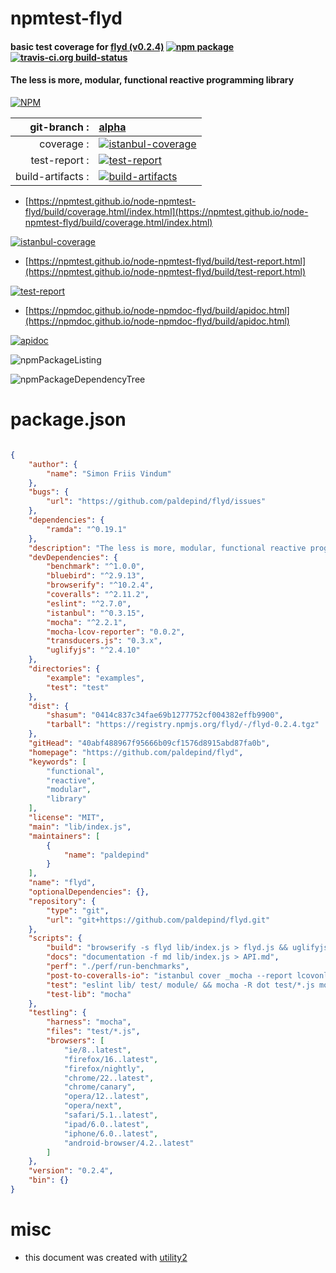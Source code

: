 # npmtest-flyd

#### basic test coverage for  [flyd (v0.2.4)](https://github.com/paldepind/flyd)  [![npm package](https://img.shields.io/npm/v/npmtest-flyd.svg?style=flat-square)](https://www.npmjs.org/package/npmtest-flyd) [![travis-ci.org build-status](https://api.travis-ci.org/npmtest/node-npmtest-flyd.svg)](https://travis-ci.org/npmtest/node-npmtest-flyd)

#### The less is more, modular, functional reactive programming library

[![NPM](https://nodei.co/npm/flyd.png?downloads=true&downloadRank=true&stars=true)](https://www.npmjs.com/package/flyd)

| git-branch : | [alpha](https://github.com/npmtest/node-npmtest-flyd/tree/alpha)|
|--:|:--|
| coverage : | [![istanbul-coverage](https://npmtest.github.io/node-npmtest-flyd/build/coverage.badge.svg)](https://npmtest.github.io/node-npmtest-flyd/build/coverage.html/index.html)|
| test-report : | [![test-report](https://npmtest.github.io/node-npmtest-flyd/build/test-report.badge.svg)](https://npmtest.github.io/node-npmtest-flyd/build/test-report.html)|
| build-artifacts : | [![build-artifacts](https://npmtest.github.io/node-npmtest-flyd/glyphicons_144_folder_open.png)](https://github.com/npmtest/node-npmtest-flyd/tree/gh-pages/build)|

- [https://npmtest.github.io/node-npmtest-flyd/build/coverage.html/index.html](https://npmtest.github.io/node-npmtest-flyd/build/coverage.html/index.html)

[![istanbul-coverage](https://npmtest.github.io/node-npmtest-flyd/build/screenCapture.buildCi.browser.%252Ftmp%252Fbuild%252Fcoverage.lib.html.png)](https://npmtest.github.io/node-npmtest-flyd/build/coverage.html/index.html)

- [https://npmtest.github.io/node-npmtest-flyd/build/test-report.html](https://npmtest.github.io/node-npmtest-flyd/build/test-report.html)

[![test-report](https://npmtest.github.io/node-npmtest-flyd/build/screenCapture.buildCi.browser.%252Ftmp%252Fbuild%252Ftest-report.html.png)](https://npmtest.github.io/node-npmtest-flyd/build/test-report.html)

- [https://npmdoc.github.io/node-npmdoc-flyd/build/apidoc.html](https://npmdoc.github.io/node-npmdoc-flyd/build/apidoc.html)

[![apidoc](https://npmdoc.github.io/node-npmdoc-flyd/build/screenCapture.buildCi.browser.%252Ftmp%252Fbuild%252Fapidoc.html.png)](https://npmdoc.github.io/node-npmdoc-flyd/build/apidoc.html)

![npmPackageListing](https://npmtest.github.io/node-npmtest-flyd/build/screenCapture.npmPackageListing.svg)

![npmPackageDependencyTree](https://npmtest.github.io/node-npmtest-flyd/build/screenCapture.npmPackageDependencyTree.svg)



# package.json

```json

{
    "author": {
        "name": "Simon Friis Vindum"
    },
    "bugs": {
        "url": "https://github.com/paldepind/flyd/issues"
    },
    "dependencies": {
        "ramda": "^0.19.1"
    },
    "description": "The less is more, modular, functional reactive programming library",
    "devDependencies": {
        "benchmark": "^1.0.0",
        "bluebird": "^2.9.13",
        "browserify": "^10.2.4",
        "coveralls": "^2.11.2",
        "eslint": "^2.7.0",
        "istanbul": "^0.3.15",
        "mocha": "^2.2.1",
        "mocha-lcov-reporter": "0.0.2",
        "transducers.js": "0.3.x",
        "uglifyjs": "^2.4.10"
    },
    "directories": {
        "example": "examples",
        "test": "test"
    },
    "dist": {
        "shasum": "0414c837c34fae69b1277752cf004382effb9900",
        "tarball": "https://registry.npmjs.org/flyd/-/flyd-0.2.4.tgz"
    },
    "gitHead": "40abf488967f95666b09cf1576d8915abd87fa0b",
    "homepage": "https://github.com/paldepind/flyd",
    "keywords": [
        "functional",
        "reactive",
        "modular",
        "library"
    ],
    "license": "MIT",
    "main": "lib/index.js",
    "maintainers": [
        {
            "name": "paldepind"
        }
    ],
    "name": "flyd",
    "optionalDependencies": {},
    "repository": {
        "type": "git",
        "url": "git+https://github.com/paldepind/flyd.git"
    },
    "scripts": {
        "build": "browserify -s flyd lib/index.js > flyd.js && uglifyjs flyd.js -o flyd.min.js",
        "docs": "documentation -f md lib/index.js > API.md",
        "perf": "./perf/run-benchmarks",
        "post-to-coveralls-io": "istanbul cover _mocha --report lcovonly -- -R spec && cat ./coverage/lcov.info | coveralls && rm -rf ./coverage",
        "test": "eslint lib/ test/ module/ && mocha -R dot test/*.js module/**/test/*.js",
        "test-lib": "mocha"
    },
    "testling": {
        "harness": "mocha",
        "files": "test/*.js",
        "browsers": [
            "ie/8..latest",
            "firefox/16..latest",
            "firefox/nightly",
            "chrome/22..latest",
            "chrome/canary",
            "opera/12..latest",
            "opera/next",
            "safari/5.1..latest",
            "ipad/6.0..latest",
            "iphone/6.0..latest",
            "android-browser/4.2..latest"
        ]
    },
    "version": "0.2.4",
    "bin": {}
}
```



# misc
- this document was created with [utility2](https://github.com/kaizhu256/node-utility2)
